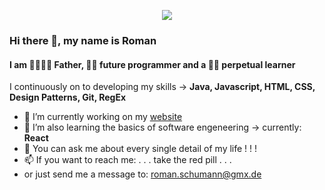 [<p align="center"> <img src='https://mr-r0m4n.de/src/img/mr-r0m4n1.png'></p>](https://www.Mr-R0m4n.de)

### Hi there 👋, my name is Roman
#### I am 👨‍👩‍👧‍👦 Father, 👨‍💻 future programmer and a 👨‍🎓 perpetual learner

I continuously on to developing my skills -> **Java, Javascript, HTML, CSS, Design Patterns, Git, RegEx**

- 🔭 I’m currently working on my [website](https://www.Mr-R0m4n.de) 
- 🌱 I’m also learning the basics of software engeneering -> currently: **React**
- 💬 You can ask me about every single detail of my life ! ! !
- 📫 If you want to reach me:  . . . take the red pill . . .
- or just send me a message to: <roman.schumann@gmx.de>




